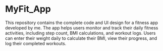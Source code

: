 # MyFit_App
This repository contains the complete code and UI design for a fitness app developed by me. The app helps users monitor and track their daily fitness activities, including step count, BMI calculations, and workout logs. Users can enter their weight daily to calculate their BMI, view their progress, and log their completed workouts. 
